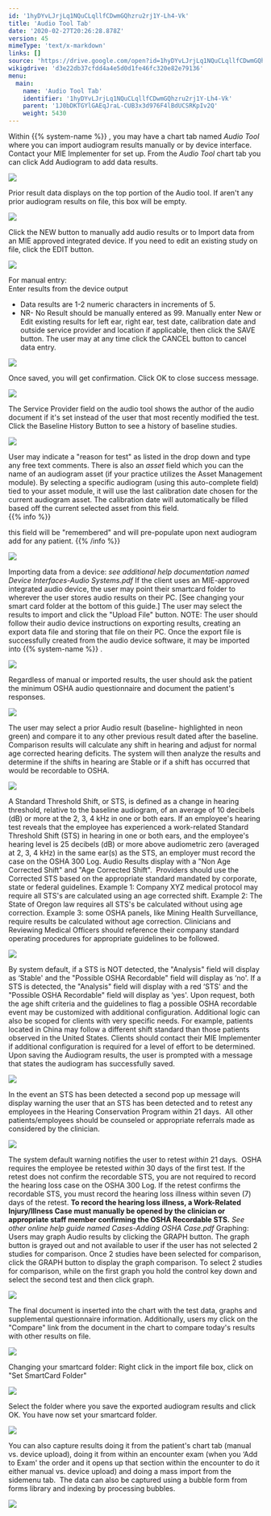 ```yaml
---
id: '1hyDYvLJrjLq1NQuCLqllfCDwmGQhzru2rj1Y-Lh4-Vk'
title: 'Audio Tool Tab'
date: '2020-02-27T20:26:28.878Z'
version: 45
mimeType: 'text/x-markdown'
links: []
source: 'https://drive.google.com/open?id=1hyDYvLJrjLq1NQuCLqllfCDwmGQhzru2rj1Y-Lh4-Vk'
wikigdrive: 'd3e22db37cfdd4a4e5d0d1fe46fc320e82e79136'
menu:
  main:
    name: 'Audio Tool Tab'
    identifier: '1hyDYvLJrjLq1NQuCLqllfCDwmGQhzru2rj1Y-Lh4-Vk'
    parent: '1J0bDKTGYlGAEqJraL-CUB3x3d976F4lBdUCSRKpIv2Q'
    weight: 5430
---
```

Within {{% system-name %}} , you may have a chart tab named *Audio Tool* where you can import audiogram results manually or by device interface. Contact your MIE Implementer for set up. From the *Audio Tool* chart tab you can click Add Audiogram to add data results.
  
![](../audio-tool-tab.assets/63f90f377c62e7b16442edce0c25dd33.png)  

Prior result data displays on the top portion of the Audio tool. If aren't any prior audiogram results on file, this box will be empty.
  
![](../audio-tool-tab.assets/36f33d23d67413c22113ec5cced7bc11.png)  

Click the NEW button to manually add audio results or to Import data from an MIE approved integrated device. If you need to edit an existing study on file, click the EDIT button.
  
![](../audio-tool-tab.assets/2c3f9d161d7d2955263ad0172d450949.jpg)  

For manual entry:  
Enter results from the device output
* Data results are 1-2 numeric characters in increments of 5.
* NR- No Result should be manually entered as 99.
Manually enter New or Edit existing results for left ear, right ear, test date, calibration date and outside service provider and location if applicable, then click the SAVE button. The user may at any time click the CANCEL button to cancel data entry.
  
![](../audio-tool-tab.assets/14e788c48a9657e3ac627662f50b23f6.jpg)  

Once saved, you will get confirmation. Click OK to close success message.
  
![](../audio-tool-tab.assets/7fd93c71e175bfb85ddd6cb65738f174.png)  

The Service Provider field on the audio tool shows the author of the audio document if it's set instead of the user that most recently modified the test.  
Click the Baseline History Button to see a history of baseline studies.
  
![](../audio-tool-tab.assets/bd9cdc2db2d2e817ce180378a8b5424b.png)  

User may indicate a "reason for test" as listed in the drop down and type any free text comments. There is also an *asset* field which you can the name of an audiogram asset (if your practice utilizes the Asset Management module). By selecting a specific audiogram (using this auto-complete field) tied to your asset module, it will use the last calibration date chosen for the current audiogram asset. The calibration date will automatically be filled based off the current selected asset from this field.  
{{% info %}}

this field will be "remembered" and will pre-populate upon next audiogram add for any patient.
{{% /info %}}
  
![](../audio-tool-tab.assets/a3940329aeeed54a177e2f12923dceb8.png)  

Importing data from a device: *see additional help documentation named Device Interfaces-Audio Systems.pdf*
If the client uses an MIE-approved integrated audio device, the user may point their smartcard folder to wherever the user stores audio results on their PC. [See changing your smart card folder at the bottom of this guide.] The user may select the results to import and click the "Upload File" button. NOTE: The user should follow their audio device instructions on exporting results, creating an export data file and storing that file on their PC. Once the export file is successfully created from the audio device software, it may be imported into {{% system-name %}} .
  
![](../audio-tool-tab.assets/3c316567df2bc30a405943ec8db1960d.png)  

Regardless of manual or imported results, the user should ask the patient the minimum OSHA audio questionnaire and document the patient's responses.
  
![](../audio-tool-tab.assets/bbc169b0ae48a5b63f97857fdf1d2e06.png)  

The user may select a prior Audio result (baseline- highlighted in neon green) and compare it to any other previous result dated after the baseline. Comparison results will calculate any shift in hearing and adjust for normal age corrected hearing deficits. The system will then analyze the results and determine if the shifts in hearing are Stable or if a shift has occurred that would be recordable to OSHA.
  
![](../audio-tool-tab.assets/ab393b6c642666b31611db52b7c71114.jpg)  

A Standard Threshold Shift, or STS, is defined as a change in hearing threshold, relative to the baseline audiogram, of an average of 10 decibels (dB) or more at the 2, 3, 4 kHz in one or both ears. If an employee's hearing test reveals that the employee has experienced a work-related Standard Threshold Shift (STS) in hearing in one or both ears, and the employee's hearing level is 25 decibels (dB) or more above audiometric zero (averaged at 2, 3, 4 kHz) in the same ear(s) as the STS, an employer must record the case on the OSHA 300 Log.
Audio Results display with a "Non Age Corrected Shift" and "Age Corrected Shift".  Providers should use the Corrected STS based on the appropriate standard mandated by corporate, state or federal guidelines. Example 1: Company XYZ medical protocol may require all STS's are calculated using an age corrected shift. Example 2: The State of Oregon law requires all STS's be calculated without using age correction. Example 3: some OSHA panels, like Mining Health Surveillance, require results be calculated without age correction. Clinicians and Reviewing Medical Officers should reference their company standard operating procedures for appropriate guidelines to be followed.
  
![](../audio-tool-tab.assets/a21b4467dc19cf0455d16ff689fbd5df.jpg)  

By system default, if a STS is NOT detected, the "Analysis" field will display as ‘Stable' and the "Possible OSHA Recordable" field will display as ‘no'. If a STS is detected, the "Analysis" field will display with a red ‘STS' and the "Possible OSHA Recordable" field will display as ‘yes'.
Upon request, both the age shift criteria and the guidelines to flag a possible OSHA recordable event may be customized with additional configuration. Additional logic can also be scoped for clients with very specific needs. For example, patients located in China may follow a different shift standard than those patients observed in the United States. Clients should contact their MIE Implementer if additional configuration is required for a level of effort to be determined.
Upon saving the Audiogram results, the user is prompted with a message that states the audiogram has successfully saved.
  
![](../audio-tool-tab.assets/f55d4af3251fdc7c42aedc59f38ebd0c.jpg)  

In the event an STS has been detected a second pop up message will display warning the user that an STS has been detected and to retest any employees in the Hearing Conservation Program within 21 days.  All other patients/employees should be counseled or appropriate referrals made as considered by the clinician.
  
![](../audio-tool-tab.assets/50f90c770b0ff1044c2d717d2c95d948.jpg)  

The system default warning notifies the user to retest *within* 21 days.  OSHA requires the employee be retested *within* 30 days of the first test. If the retest does not confirm the recordable STS, you are not required to record the hearing loss case on the OSHA 300 Log. If the retest confirms the recordable STS, you must record the hearing loss illness within seven (7) days of the retest. **To record the hearing loss illness, a Work-Related Injury/Illness Case must manually be opened by the clinician or appropriate staff member confirming the OSHA Recordable STS.** *See other online help guide named Cases-Adding OSHA Case.pdf*
Graphing:
Users may graph Audio results by clicking the GRAPH button. The graph button is grayed out and not available to user if the user has not selected 2 studies for comparison. Once 2 studies have been selected for comparison, click the GRAPH button to display the graph comparison. To select 2 studies for comparison, while on the first graph you hold the control key down and select the second test and then click graph.
  
![](../audio-tool-tab.assets/fdfc0c53c83eb3d850f9ae451c354da1.png)  

The final document is inserted into the chart with the test data, graphs and supplemental questionnaire information. Additionally, users my click on the "Compare" link from the document in the chart to compare today's results with other results on file.
  
![](../audio-tool-tab.assets/9a08f49ecea9a0cc54907eb93a8b3147.png)  

Changing your smartcard folder:
Right click in the import file box, click on "Set SmartCard Folder"
  
![](../audio-tool-tab.assets/c86f7594e7416bfdbe28e9a8933b3fa0.png)  

Select the folder where you save the exported audiogram results and click OK. You have now set your smartcard folder.
  
![](../audio-tool-tab.assets/9c3efc79bdbe5650f23d01470246b771.png)  

You can also capture results doing it from the patient's chart tab (manual vs. device upload), doing it from within an encounter exam (when you ‘Add to Exam' the order and it opens up that section within the encounter to do it either manual vs. device upload) and doing a mass import from the sidemenu tab.  The data can also be captured using a bubble form from forms library and indexing by processing bubbles.
  
![](../audio-tool-tab.assets/a50c6d25ee271a8234b76c3017deae01.png)  

